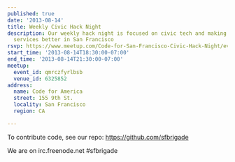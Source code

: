 ```yaml
---
published: true
date: '2013-08-14'
title: Weekly Civic Hack Night
description: Our weekly hack night is focused on civic tech and making government
  services better in San Francisco
rsvp: https://www.meetup.com/Code-for-San-Francisco-Civic-Hack-Night/events/131466482/
start_time: '2013-08-14T18:30:00-07:00'
end_time: '2013-08-14T21:30:00-07:00'
meetup:
  event_id: qmrczfyrlbsb
  venue_id: 6325852
address:
  name: Code for America
  street: 155 9th St.
  locality: San Francisco
  region: CA

---
```

<!-- imported via scripts/generate-events-from-meetup -->
<p>To contribute code, see our repo: <a href="https://github.com/sfbrigade" class="linkified">https://github.com/sfbrigade</a></p> <p>We are on irc.freenode.net #sfbrigade</p> 
